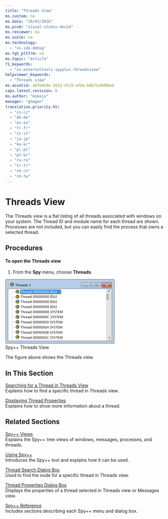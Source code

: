 ```yaml
---
title: "Threads View"
ms.custom: na
ms.date: "10/03/2016"
ms.prod: "visual-studio-dev14"
ms.reviewer: na
ms.suite: na
ms.technology: 
  - "vs-ide-debug"
ms.tgt_pltfrm: na
ms.topic: "article"
f1_keywords: 
  - "vs.externaltools.spyplus.threadsview"
helpviewer_keywords: 
  - "Threads view"
ms.assetid: abfb4e9e-1622-47c9-afda-b6b71a9d88e4
caps.latest.revision: 6
ms.author: "mikejo"
manager: "ghogen"
translation.priority.ht: 
  - "cs-cz"
  - "de-de"
  - "es-es"
  - "fr-fr"
  - "it-it"
  - "ja-jp"
  - "ko-kr"
  - "pl-pl"
  - "pt-br"
  - "ru-ru"
  - "tr-tr"
  - "zh-cn"
  - "zh-tw"
---
```

# Threads View
The Threads view is a flat listing of all threads associated with windows on your system. The Thread ID and module name for each thread are shown. Processes are not included, but you can easily find the process that owns a selected thread.  
  
## Procedures  
  
#### To open the Threads view  
  
1.  From the **Spy** menu, choose **Threads**.  
  
 ![Spy&#43;&#43; Threads View](../debugger/media/spy--_threads.png "Spy++_Threads")  
Spy++ Threads View  
  
 The figure above shows the Threads view.  
  
## In This Section  
 [Searching for a Thread in Threads View](../debugger/how-to--search-for-a-thread-in-threads-view.md)  
 Explains how to find a specific thread in Threads view.  
  
 [Displaying Thread Properties](../debugger/how-to--display-thread-properties.md)  
 Explains how to show more information about a thread.  
  
## Related Sections  
 [Spy++ Views](../debugger/spy---views.md)  
 Explains the Spy++ tree views of windows, messages, processes, and threads.  
  
 [Using Spy++](../debugger/using-spy--.md)  
 Introduces the Spy++ tool and explains how it can be used.  
  
 [Thread Search Dialog Box](../debugger/thread-search-dialog-box.md)  
 Used to find the node for a specific thread in Threads view.  
  
 [Thread Properties Dialog Box](../debugger/message-properties-dialog-box.md)  
 Displays the properties of a thread selected in Threads view or Messages view.  
  
 [Spy++ Reference](../debugger/spy---reference.md)  
 Includes sections describing each Spy++ menu and dialog box.